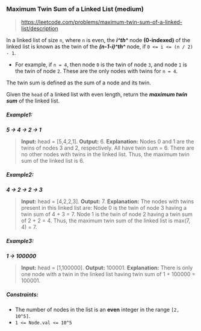 ### Maximum Twin Sum of a Linked List (medium)

> https://leetcode.com/problems/maximum-twin-sum-of-a-linked-list/description

In a linked list of size `n`, where `n` is even, the **_i^th^_** node **(0-indexed)** of the linked list is known as the twin of the **_(n-1-i)^th^_** node, if `0 <= i <= (n / 2) - 1`.

- For example, if `n = 4`, then node `0` is the twin of node `3`, and node `1` is the twin of node `2`. These are the only nodes with twins for `n = 4`.

The twin sum is defined as the sum of a node and its twin.

Given the `head` of a linked list with even length, return the **_maximum twin sum_** of the linked list.

##### Example1:

**_5 -> 4 -> 2 -> 1_**

> **Input:** head = [5,4,2,1].
> **Output:** 6.
> **Explanation:**
> Nodes 0 and 1 are the twins of nodes 3 and 2, respectively. All have twin sum = 6.
> There are no other nodes with twins in the linked list.
> Thus, the maximum twin sum of the linked list is 6.

##### Example2:

**_4 -> 2 -> 2 -> 3_**

> **Input:** head = [4,2,2,3].
> **Output:** 7.
> **Explanation:**
> The nodes with twins present in this linked list are:
> Node 0 is the twin of node 3 having a twin sum of 4 + 3 = 7.
> Node 1 is the twin of node 2 having a twin sum of 2 + 2 = 4.
> Thus, the maximum twin sum of the linked list is max(7, 4) = 7.

##### Example3:

**_1 -> 100000_**

> **Input:** head = [1,100000].
> **Output:** 100001.
> **Explanation:**
> There is only one node with a twin in the linked list having twin sum of 1 + 100000 = 100001.

##### Constraints:

- The number of nodes in the list is an **even** integer in the range `[2, 10^5]`.
- `1 <= Node.val <= 10^5`

